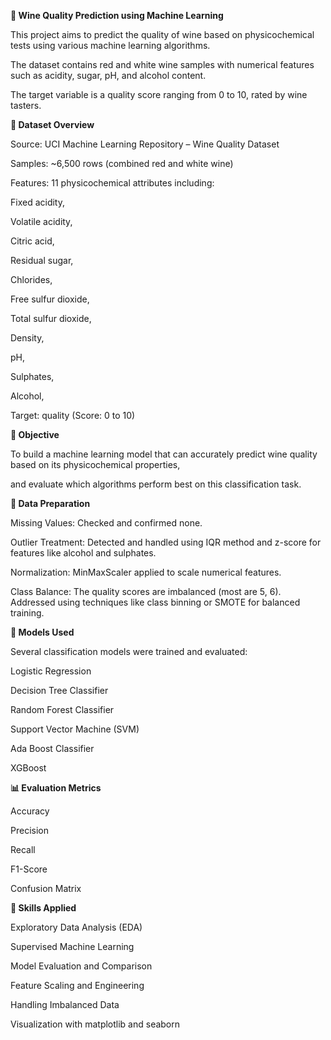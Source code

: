 ******🍷 Wine Quality Prediction using Machine Learning******


This project aims to predict the quality of wine based on physicochemical tests using various machine learning algorithms.

The dataset contains red and white wine samples with numerical features such as acidity, sugar, pH, and alcohol content.

The target variable is a quality score ranging from 0 to 10, rated by wine tasters.


**📂 Dataset Overview**


Source: UCI Machine Learning Repository – Wine Quality Dataset

Samples: ~6,500 rows (combined red and white wine)

Features: 11 physicochemical attributes including:

Fixed acidity,

Volatile acidity,

Citric acid,

Residual sugar,

Chlorides,

Free sulfur dioxide,

Total sulfur dioxide,

Density,

pH,

Sulphates,

Alcohol,

Target: quality (Score: 0 to 10)


**🎯 Objective**


To build a machine learning model that can accurately predict wine quality based on its physicochemical properties,

and evaluate which algorithms perform best on this classification task.


**🧹 Data Preparation**


Missing Values: Checked and confirmed none.

Outlier Treatment: Detected and handled using IQR method and z-score for features like alcohol and sulphates.

Normalization: MinMaxScaler applied to scale numerical features.

Class Balance: The quality scores are imbalanced (most are 5, 6). Addressed using techniques like class binning or SMOTE for balanced training.


**🤖 Models Used**


Several classification models were trained and evaluated:

Logistic Regression

Decision Tree Classifier

Random Forest Classifier

Support Vector Machine (SVM)

Ada Boost Classifier

XGBoost


**📊 Evaluation Metrics**


Accuracy

Precision

Recall

F1-Score

Confusion Matrix


**🧠 Skills Applied**


Exploratory Data Analysis (EDA)

Supervised Machine Learning

Model Evaluation and Comparison

Feature Scaling and Engineering

Handling Imbalanced Data

Visualization with matplotlib and seaborn


